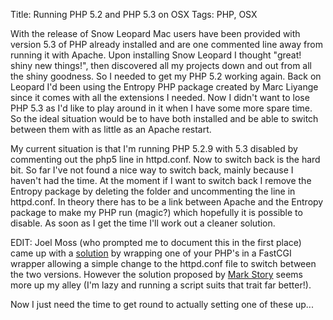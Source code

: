Title: Running PHP 5.2 and PHP 5.3 on OSX
Tags: PHP, OSX

With the release of Snow Leopard Mac users have been provided with version 5.3 of PHP already installed and are one commented line away from running it with Apache. Upon installing Snow Leopard I thought "great! shiny new things!", then discovered all my projects down and out from all the shiny goodness. So I needed to get my PHP 5.2 working again. Back on Leopard I'd been using the Entropy PHP package created by Marc Liyange since it comes with all the extensions I needed. Now I didn't want to lose PHP 5.3 as I'd like to play around in it when I have some more spare time. So the ideal situation would be to have both installed and be able to switch between them with as little as an Apache restart.

My current situation is that I'm running PHP 5.2.9 with 5.3 disabled by commenting out the php5 line in httpd.conf. Now to switch back is the hard bit. So far I've not found a nice way to switch back, mainly because I haven't had the time. At the moment if I want to switch back I remove the Entropy package by deleting the folder and uncommenting the line in httpd.conf. In theory there has to be a link between Apache and the Entropy package to make my PHP run (magic?) which hopefully it is possible to disable. As soon as I get the time I'll work out a cleaner solution.

EDIT: Joel Moss (who prompted me to document this in the first place) came up with a [solution](http://twitter.com/joelmoss/status/3714955305) by wrapping one of your PHP's in a FastCGI wrapper allowing a simple change to the httpd.conf file to switch between the two versions. However the solution proposed by [Mark Story](http://mark-story.com/posts/view/updating-to-php5-3-with-macports) seems more up my alley (I'm lazy and running a script suits that trait far better!).

Now I just need the time to get round to actually setting one of these up...
